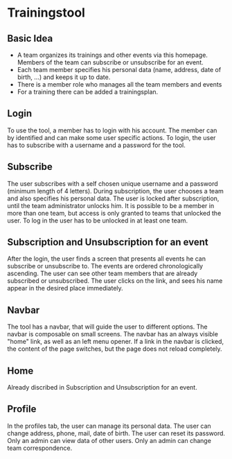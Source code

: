 # Trainingstool

## Basic Idea
 - A team organizes its trainings and other events via this homepage. Members of the team can subscribe or unsubscribe for an event.
 - Each team member specifies his personal data (name, address, date of birth, ...) and keeps it up to date.
 - There is a member role who manages all the team members and events
 - For a training there can be added a trainingsplan.

## Login
To use the tool, a member has to login with his account. The member can by identified and can make some user specific actions. To login, the user has to subscribe with a username and a password for the tool.

## Subscribe
The user subscribes with a self chosen unique username and a password (minimum length of 4 letters). During subscription, the user chooses a team and also specifies his personal data. The user is locked after subscription, until the team administrator unlocks him. It is possible to be a member in more than one team, but access is only granted to teams that unlocked the user. To log in the user has to be unlocked in at least one team.

## Subscription and Unsubscription for an event
After the login, the user finds a screen that presents all events he can subscribe or unsubscribe to. The events are ordered chronologically ascending. The user can see other team members that are already subscribed or unsubscribed. The user clicks on the link, and sees his name appear in the desired place immediately.

## Navbar
The tool has a navbar, that will guide the user to different options. The navbar is composable on small screens. The navbar has an always visible "home" link, as well as an left menu opener. If a link in the navbar is clicked, the content of the page switches, but the page does not reload completely.

## Home
Already discribed in Subscription and Unsubscription for an event.

## Profile
In the profiles tab, the user can manage its personal data. The user can change address, phone, mail, date of birth. The user can reset its password. Only an admin can view data of other users. Only an admin can change team correspondence.
